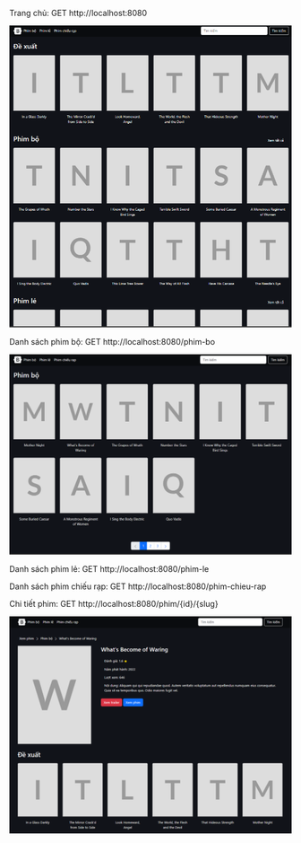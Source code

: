 Trang chủ: GET http://localhost:8080

![Trang chủ](src/main/resources/static/images/1.png)

Danh sách phim bộ: GET http://localhost:8080/phim-bo

![Danh sách](src/main/resources/static/images/2.png)

Danh sách phim lẻ: GET http://localhost:8080/phim-le

Danh sách phim chiếu rạp: GET http://localhost:8080/phim-chieu-rap

Chi tiết phim: GET http://localhost:8080/phim/{id}/{slug}

![Chi tiết](src/main/resources/static/images/3.png)
